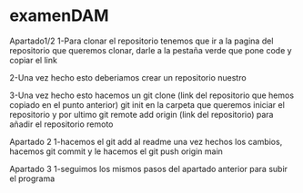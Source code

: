 # examenDAM
Apartado1/2
1-Para clonar el repositorio tenemos que ir a la pagina del repositorio que queremos clonar, darle a la pestaña verde que pone code y copiar el link

2-Una vez hecho esto deberiamos crear un repositorio nuestro

3-Una vez hecho esto hacemos un git clone (link del repositorio que hemos copiado en el punto anterior) git init en la carpeta que queremos iniciar el repositorio y por ultimo git remote add origin (link del repositorio) para añadir el repositorio remoto

Apartado 2
1-hacemos el git add al readme una vez hechos los cambios, hacemos git commit y le hacemos el git push origin main

Apartado 3
1-seguimos los mismos pasos del apartado anterior para subir el programa
